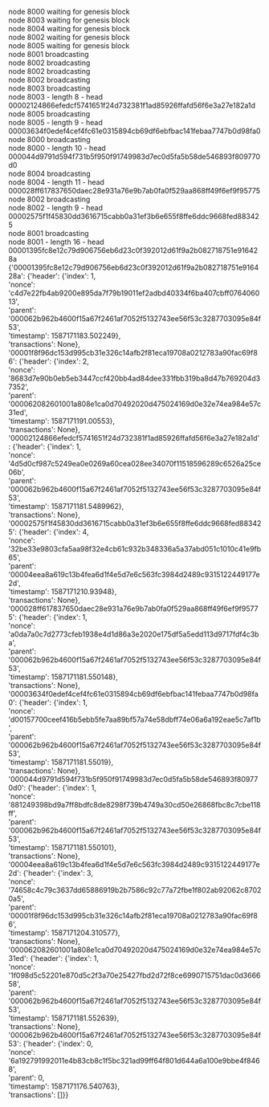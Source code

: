 node 8000 waiting for genesis block  
node 8003 waiting for genesis block  
node 8004 waiting for genesis block  
node 8002 waiting for genesis block  
node 8005 waiting for genesis block  
node 8001 broadcasting  
node 8002 broadcasting  
node 8002 broadcasting  
node 8002 broadcasting  
node 8003 broadcasting  
node 8003 - length 8 - head 00002124866efedcf5741651f24d732381f1ad85926ffafd56f6e3a27e182a1d  
node 8005 broadcasting  
node 8005 - length 9 - head 00003634f0edef4cef4fc61e0315894cb69df6ebfbac141febaa7747b0d98fa0  
node 8000 broadcasting  
node 8000 - length 10 - head 000044d9791d594f731b5f950f91749983d7ec0d5fa5b58de546893f809770d0  
node 8004 broadcasting  
node 8004 - length 11 - head 000028ff617837650daec28e931a76e9b7ab0fa0f529aa868ff49f6ef9f95775  
node 8002 broadcasting  
node 8002 - length 9 - head 00002575f1f45830dd3616715cabb0a31ef3b6e655f8ffe6ddc9668fed883425  
node 8001 broadcasting  
node 8001 - length 16 - head 00001395fc8e12c79d906756eb6d23c0f392012d61f9a2b082718751e916428a  
{'00001395fc8e12c79d906756eb6d23c0f392012d61f9a2b082718751e916428a': {'header': {'index': 1,  
                                                                                 'nonce': 'c4d7e22fb4ab9200e895da7f79b19011ef2adbd40334f6ba407cbff076406013',  
                                                                                 'parent': '000062b962b4600f15a67f2461af7052f5132743ee56f53c3287703095e84f53',  
                                                                                 'timestamp': 1587171183.502249},  
                                                                      'transactions': None},  
 '00001f8f96dc153d995cb31e326c14afb2f81eca19708a0212783a90fac69f86': {'header': {'index': 2,  
                                                                                 'nonce': '8683d7e90b0eb5eb3447ccf420bb4ad84dee331fbb319ba8d47b769204d37352',   
                                                                                 'parent': '000062082601001a808e1ca0d70492020d475024169d0e32e74ea984e57c31ed',  
                                                                                 'timestamp': 1587171191.00553},  
                                                                      'transactions': None},  
 '00002124866efedcf5741651f24d732381f1ad85926ffafd56f6e3a27e182a1d': {'header': {'index': 1,  
                                                                                 'nonce': '4d5d0cf987c5249ea0e0269a60cea028ee34070f11518596289c6526a25ce06b',  
                                                                                 'parent': '000062b962b4600f15a67f2461af7052f5132743ee56f53c3287703095e84f53',  
                                                                                 'timestamp': 1587171181.5489962},  
                                                                      'transactions': None},  
 '00002575f1f45830dd3616715cabb0a31ef3b6e655f8ffe6ddc9668fed883425': {'header': {'index': 4,  
                                                                                 'nonce': '32be33e9803cfa5aa98f32e4cb61c932b348336a5a37abd051c1010c41e9fb65',  
                                                                                 'parent': '00004eea8a619c13b4fea6d1f4e5d7e6c563fc3984d2489c9315122449177e2d',  
                                                                                 'timestamp': 1587171210.93948},    
                                                                      'transactions': None},  
 '000028ff617837650daec28e931a76e9b7ab0fa0f529aa868ff49f6ef9f95775': {'header': {'index': 1,  
                                                                                 'nonce': 'a0da7a0c7d2773cfeb1938e4d1d86a3e2020e175df5a5edd113d9717fdf4c3ba',  
                                                                                 'parent': '000062b962b4600f15a67f2461af7052f5132743ee56f53c3287703095e84f53',  
                                                                                 'timestamp': 1587171181.550148},  
                                                                      'transactions': None},  
 '00003634f0edef4cef4fc61e0315894cb69df6ebfbac141febaa7747b0d98fa0': {'header': {'index': 1,  
                                                                                 'nonce': 'd00157700ceef416b5ebb5fe7aa89bf57a74e58dbff74e06a6a192eae5c7af1b',  
                                                                                 'parent': '000062b962b4600f15a67f2461af7052f5132743ee56f53c3287703095e84f53',  
                                                                                 'timestamp': 1587171181.55019},  
                                                                      'transactions': None},  
 '000044d9791d594f731b5f950f91749983d7ec0d5fa5b58de546893f809770d0': {'header': {'index': 1,  
                                                                                 'nonce': '881249398bd9a7ff8bdfc8de8298f739b4749a30cd50e26868fbc8c7cbe118ff',  
                                                                                 'parent': '000062b962b4600f15a67f2461af7052f5132743ee56f53c3287703095e84f53',  
                                                                                 'timestamp': 1587171181.550101},  
                                                                      'transactions': None},  
 '00004eea8a619c13b4fea6d1f4e5d7e6c563fc3984d2489c9315122449177e2d': {'header': {'index': 3,   
                                                                                 'nonce': '74658c4c79c3637dd65886919b2b7586c92c77a72fbe1f802ab92062c87020a5',  
                                                                                 'parent': '00001f8f96dc153d995cb31e326c14afb2f81eca19708a0212783a90fac69f86',  
                                                                                 'timestamp': 1587171204.310577},  
                                                                      'transactions': None},  
 '000062082601001a808e1ca0d70492020d475024169d0e32e74ea984e57c31ed': {'header': {'index': 1,  
                                                                                 'nonce': '1f098d5c52201e870d5c2f3a70e25427fbd2d72f8ce6990715751dac0d366658',  
                                                                                 'parent': '000062b962b4600f15a67f2461af7052f5132743ee56f53c3287703095e84f53',  
                                                                                 'timestamp': 1587171181.552639},   
                                                                      'transactions': None},  
 '000062b962b4600f15a67f2461af7052f5132743ee56f53c3287703095e84f53': {'header': {'index': 0,  
                                                                                 'nonce': '6a192791992011e4b83cb8c1f5bc321ad99ff64f801d644a6a100e9bbe4f8468',  
                                                                                 'parent': 0,  
                                                                                 'timestamp': 1587171176.540763},  
                                                                      'transactions': []}}  